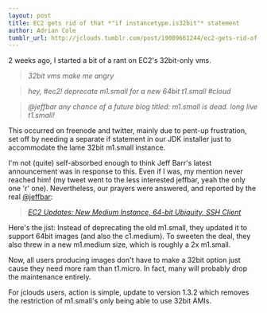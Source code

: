 ```yaml
---
layout: post
title: EC2 gets rid of that *"if instancetype.is32bit"* statement
author: Adrian Cole
tumblr_url: http://jclouds.tumblr.com/post/19009661244/ec2-gets-rid-of-that-if-instancetype-is32bit
---
```


2 weeks ago, I started a bit of a rant on EC2's 32bit-only vms.

>*32bit vms make me angry*

>*hey, #ec2! deprecate m1.small for a new 64bit t1.small #cloud*

>*@jeffbar any chance of a future blog titled: m1.small is dead. long live t1.small!*

This occurred on freenode and twitter, mainly due to pent-up frustration, set off by needing a separate if statement in our JDK installer just to accommodate the lame 32bit m1.small instance.

I'm not (quite) self-absorbed enough to think Jeff Barr's latest announcement was in response to this. Even if I was, my mention never reached him! (my tweet went to the less interested jeffbar, yeah the only one 'r' one). Nevertheless, our prayers were answered, and reported by the real [@jeffbar](https://twitter.com/#!/jeffbarr):

>*[EC2 Updates: New Medium Instance, 64-bit Ubiquity, SSH Client](http://aws.typepad.com/aws/2012/03/ec2-updates-new-instance-64-bit-bit-ubiquity-ssh-client.html)*

Here's the jist: Instead of deprecating the old m1.small, they updated it to support 64bit images (and also the c1.medium). To sweeten the deal, they also threw in a new m1.medium size, which is roughly a 2x m1.small.

Now, all users producing images don't have to make a 32bit option just cause they need more ram than t1.micro. In fact, many will probably drop the maintenance entirely.

For jclouds users, action is simple, update to version 1.3.2 which removes the restriction of m1.small's only being able to use 32bit AMIs.
